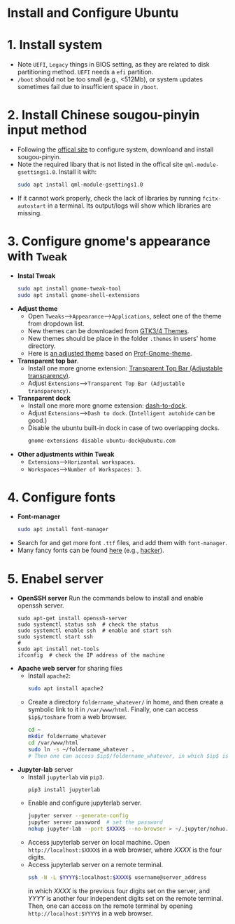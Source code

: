 Install and Configure Ubuntu
===

# 1. Install system
- Note `UEFI`, `Legacy` things in BIOS setting, as they are related to disk partitioning method. `UEFI` needs a `efi` partition.
- `/boot` should not be too small (e.g., <512Mb), or system updates sometimes fail due to insufficient space in `/boot`. 

# 2. Install Chinese sougou-pinyin input method
- Following the [offical site](https://shurufa.sogou.com/linux) to configure system, downloand and install sougou-pinyin.
- Note the required libary that is not listed in the offical site `qml-module-gsettings1.0`.
  Install it with:
  ```bash
  sudo apt install qml-module-gsettings1.0
  ```
- If it cannot work properly, check the lack of libraries by running `fcitx-autostart` in a terminal. Its output/logs will show which libraries are missing.


# 3. Configure gnome's appearance with `Tweak`

- **Instal Tweak**
  ```bash
  sudo apt install gnome-tweak-tool
  sudo apt install gnome-shell-extensions
  ```
- **Adjust theme**
  - Open `Tweaks`-->`Appearance`-->`Applications`, select one of the theme from dropdown list.
  - New themes can be downloaded from [GTK3/4 Themes](https://www.gnome-look.org/browse?cat=135).
  - New themes should be place in the folder `.themes` in users' home directory.
  - Here is [an adjusted theme](https://github.com/sheng09/install-ubuntu/blob/main/gnome-professional-solid-40.1-WANG.tgz) based on [Prof-Gnome-theme](https://www.gnome-look.org/p/1334194).
- **Transparent top bar**.
  - Install one more gnome extension: [Transparent Top Bar (Adjustable transparency)](https://extensions.gnome.org/extension/3960/transparent-top-bar-adjustable-transparency/).
  - Adjust `Extensions`-->`Transparent Top Bar (Adjustable transparency)`.
- **Transparent dock**
  - Install one more more gnome extension: [dash-to-dock](https://extensions.gnome.org/extension/307/dash-to-dock/).
  - Adjust `Extensions`-->`Dash to dock`. (`Intelligent autohide` can be good.)
  - Disable the ubuntu built-in dock in case of two overlapping docks.
     ```bash
     gnome-extensions disable ubuntu-dock@ubuntu.com
     ```
- **Other adjustments within Tweak**
  - `Extensions`-->`Horizontal workspaces`.
  - `Workspaces`-->`Number of Workspaces: 3`.

# 4. Configure fonts
- **Font-manager**
  ```bash
  sudo apt install font-manager
  ```
- Search for and get more font `.ttf` files, and add them with `font-manager`.
- Many fancy fonts can be found [here](https://www.dafont.com/theme.php?cat=103) (e.g., [hacker](https://www.dafont.com/hack.font)).

# 5. Enabel server 
- **OpenSSH server**
  Run the commands below to install and enable openssh server.
  ```
  sudo apt-get install openssh-server
  sudo systemctl status ssh  # check the status
  sudo systemctl enable ssh  # enable and start ssh
  sudo systemctl start ssh
  #
  sudo apt install net-tools
  ifconfig  # check the IP address of the machine
  ```
- **Apache web server** for sharing files
  - Install `apache2`:
    ```bash
    sudo apt install apache2
    ```
  - Create a directory `foldername_whatever/` in home, and then create a symbolic link to it in `/var/www/html`. Finally, one can access `$ip$/toshare` from a web browser.
    ```bash
    cd ~
    mkdir foldername_whatever
    cd /var/www/html
    sudo ln -s ~/foldername_whatever .
    # Then one can access $ip$/foldername_whatever, in which $ip$ is the IP/address of the machine.
    ```
 - **Jupyter-lab** server
   - Install `jupyterlab` via `pip3`.
     ```bash
     pip3 install jupyterlab
     ```
   - Enable and configure jupyterlab server.
     ```bash
     jupyter server --generate-config
     jupyter server password  # set the password
     nohup jupyter-lab --port $XXXX$ --no-browser > ~/.jupyter/nohuo.log & # replace XXXX to four digits, (e.g., 9832)
     ```
   - Access jupyterlab server on local machine. Open `http://localhost:$XXXX$` in a web browser, where $XXXX$ is the four digits.
   - Access jupyterlab server on a remote terminal.
     ```bash
     ssh -N -L $YYYY$:localhost:$XXXX$ username@server_address
     ```
     in which $XXXX$ is the previous four digits set on the server, and $YYYY$ is another four independent digits set on the remote terminal.
     Then, one can access on the remote terminal by opening `http://localhost:$YYYY$` in a web browser.


